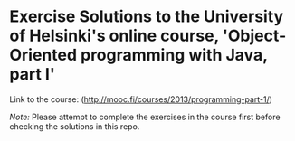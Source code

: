 # Exercise Solutions to the University of Helsinki's online course, 'Object-Oriented programming with Java, part I'

Link to the course: (http://mooc.fi/courses/2013/programming-part-1/)

*Note:* Please attempt to complete the exercises in the course first before checking the solutions in this repo.